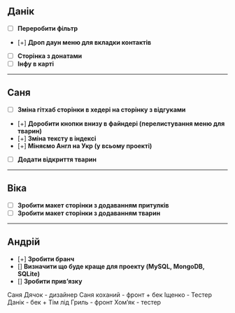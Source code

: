 ## Данік

- [ ] **Переробити фільтр**
- [+] **Дроп даун меню для вкладки контактів**
- [ ] **Сторінка з донатами**
- [ ] **Інфу в карті**

---

## Саня

- [ ] **Зміна гітхаб сторінки в хедері на сторінку з відгуками**
- [+] **Доробити кнопки внизу в файндері (перелистування меню для тварин)**
- [+] **Зміна тексту в індексі**
- [+] **Міняємо Англ на Укр (у всьому проекті)**
- [ ] **Додати відкриття тварин**

---

## Віка

- [ ] **Зробити макет сторінки з додаванням притулків**
- [ ] **Зробити макет сторінки з додаванням тварин**

---

## Андрій

- [+] **Зробити бранч**
- [] **Визначити що буде краще для проекту (MySQL, MongoDB, SQLite)**
- [] **Зробити привʼязку**

Саня Дячок - дизайнер
Саня коханий - фронт + бек
Іщенко - Тестер
Данік - бек + Тім лід
Гриль - фронт
Хомʼяк - тестер

